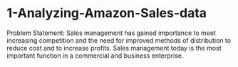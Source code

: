 # 1-Analyzing-Amazon-Sales-data
Problem Statement: Sales management has gained importance to meet increasing competition and the need for improved methods of distribution to reduce cost and to increase profits. Sales management today is the most important function in a commercial and business enterprise.
